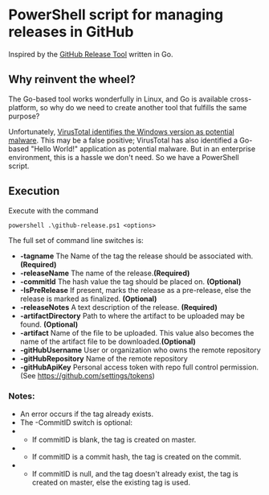 # PowerShell script for managing releases in GitHub

Inspired by the [GitHub Release Tool](https://github.com/aktau/github-release) written in Go.

## Why reinvent the wheel?

The Go-based tool works wonderfully in Linux, and Go is available cross-platform, so why do we need to create another tool that fulfills the same purpose?

Unfortunately, [VirusTotal identifies the Windows version as potential malware](https://www.virustotal.com/#/file/7f986241fbde12c6dc85c5b9888f11815e22338c73741266fdee76588e8c197f/detection).  This may be a false positive; VirusTotal has also identified a Go-based "Hello World!" application as potential malware.  But in an enterprise environment, this is a hassle we don't need.  So we have a PowerShell script.

## Execution

Execute with the command

```powershell .\github-release.ps1 <options>```

The full set of command line switches is:

* **-tagname** The Name of the tag the release should be associated with. **(Required)**
* **-releaseName** The name of the release.**(Required)**
* **-commitId** The hash value the tag should be placed on. **(Optional)**
* **-IsPreRelease** If present, marks the release as a pre-release, else the release is marked as finalized. **(Optional)**
* **-releaseNotes** A text description of the release. **(Required)**
* **-artifactDirectory** Path to where the artifact to be uploaded may be found. **(Optional)**
* **-artifact**  Name of the file to be uploaded. This value also becomes the name of the artifact file to be downloaded.**(Optional)**
* **-gitHubUsername** User or organization who owns the remote repository
* **-gitHubRepository** Name of the remote repository
* **-gitHubApiKey** Personal access token with repo full control permission.  (See https://github.com/settings/tokens)

### Notes:

* An error occurs if the tag already exists.
* The -CommitID switch is optional:
* * If commitID is blank, the tag is created on master.
* * If commitID is a commit hash, the tag is created on the commit.
* * If commitID is null, and the tag doesn't already exist, the tag is created on master, else the existing tag is used.

